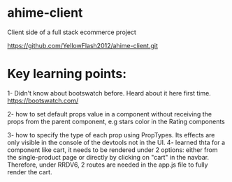 # ahime-client
Client side of a full stack ecommerce project

https://github.com/YellowFlash2012/ahime-client.git

# Key learning points:
1- Didn't know about bootswatch before. Heard about it here first time.
https://bootswatch.com/

2- how to set default props value in a component without receiving the props from the parent component, e.g stars color in the Rating components

3- how to specify the type of each prop using PropTypes. Its effects are only visible in the console of the devtools not in the UI.
4- learned thta for a component like cart, it needs to be rendered under 2 options: either from the single-product page or directly by clicking on "cart" in the navbar. Therefore, under RRDV6, 2 routes are needed in the app.js file to fully render the cart.
